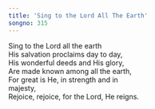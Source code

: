 ```yaml
---
title: 'Sing to the Lord All The Earth'
songno: 315
---
```

Sing to the Lord all the earth  
His salvation proclaims day to day,  
His wonderful deeds and His glory,  
Are made known among all the earth,  
For great is He, in strength and in  
majesty,  
Rejoice, rejoice, for the Lord, He reigns.  
